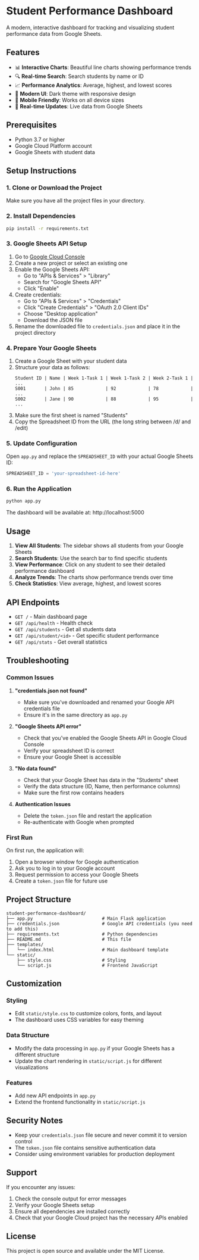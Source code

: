 # Student Performance Dashboard

A modern, interactive dashboard for tracking and visualizing student performance data from Google Sheets.

## Features

- 📊 **Interactive Charts**: Beautiful line charts showing performance trends
- 🔍 **Real-time Search**: Search students by name or ID
- 📈 **Performance Analytics**: Average, highest, and lowest scores
- 🎨 **Modern UI**: Dark theme with responsive design
- 📱 **Mobile Friendly**: Works on all device sizes
- 🔄 **Real-time Updates**: Live data from Google Sheets

## Prerequisites

- Python 3.7 or higher
- Google Cloud Platform account
- Google Sheets with student data

## Setup Instructions

### 1. Clone or Download the Project

Make sure you have all the project files in your directory.

### 2. Install Dependencies

```bash
pip install -r requirements.txt
```

### 3. Google Sheets API Setup

1. Go to [Google Cloud Console](https://console.cloud.google.com/)
2. Create a new project or select an existing one
3. Enable the Google Sheets API:
   - Go to "APIs & Services" > "Library"
   - Search for "Google Sheets API"
   - Click "Enable"
4. Create credentials:
   - Go to "APIs & Services" > "Credentials"
   - Click "Create Credentials" > "OAuth 2.0 Client IDs"
   - Choose "Desktop application"
   - Download the JSON file
5. Rename the downloaded file to `credentials.json` and place it in the project directory

### 4. Prepare Your Google Sheets

1. Create a Google Sheet with your student data
2. Structure your data as follows:
   ```
   Student ID | Name | Week 1-Task 1 | Week 1-Task 2 | Week 2-Task 1 | ...
   S001       | John | 85            | 92            | 78            | ...
   S002       | Jane | 90            | 88            | 95            | ...
   ```
3. Make sure the first sheet is named "Students"
4. Copy the Spreadsheet ID from the URL (the long string between /d/ and /edit)

### 5. Update Configuration

Open `app.py` and replace the `SPREADSHEET_ID` with your actual Google Sheets ID:

```python
SPREADSHEET_ID = 'your-spreadsheet-id-here'
```

### 6. Run the Application

```bash
python app.py
```

The dashboard will be available at: http://localhost:5000

## Usage

1. **View All Students**: The sidebar shows all students from your Google Sheets
2. **Search Students**: Use the search bar to find specific students
3. **View Performance**: Click on any student to see their detailed performance dashboard
4. **Analyze Trends**: The charts show performance trends over time
5. **Check Statistics**: View average, highest, and lowest scores

## API Endpoints

- `GET /` - Main dashboard page
- `GET /api/health` - Health check
- `GET /api/students` - Get all students data
- `GET /api/student/<id>` - Get specific student performance
- `GET /api/stats` - Get overall statistics

## Troubleshooting

### Common Issues

1. **"credentials.json not found"**
   - Make sure you've downloaded and renamed your Google API credentials file
   - Ensure it's in the same directory as `app.py`

2. **"Google Sheets API error"**
   - Check that you've enabled the Google Sheets API in Google Cloud Console
   - Verify your spreadsheet ID is correct
   - Ensure your Google Sheet is accessible

3. **"No data found"**
   - Check that your Google Sheet has data in the "Students" sheet
   - Verify the data structure (ID, Name, then performance columns)
   - Make sure the first row contains headers

4. **Authentication Issues**
   - Delete the `token.json` file and restart the application
   - Re-authenticate with Google when prompted

### First Run

On first run, the application will:
1. Open a browser window for Google authentication
2. Ask you to log in to your Google account
3. Request permission to access your Google Sheets
4. Create a `token.json` file for future use

## Project Structure

```
student-performance-dashboard/
├── app.py                          # Main Flask application
├── credentials.json                # Google API credentials (you need to add this)
├── requirements.txt                # Python dependencies
├── README.md                       # This file
├── templates/
│   └── index.html                  # Main dashboard template
└── static/
    ├── style.css                   # Styling
    └── script.js                   # Frontend JavaScript
```

## Customization

### Styling
- Edit `static/style.css` to customize colors, fonts, and layout
- The dashboard uses CSS variables for easy theming

### Data Structure
- Modify the data processing in `app.py` if your Google Sheets has a different structure
- Update the chart rendering in `static/script.js` for different visualizations

### Features
- Add new API endpoints in `app.py`
- Extend the frontend functionality in `static/script.js`

## Security Notes

- Keep your `credentials.json` file secure and never commit it to version control
- The `token.json` file contains sensitive authentication data
- Consider using environment variables for production deployment

## Support

If you encounter any issues:
1. Check the console output for error messages
2. Verify your Google Sheets setup
3. Ensure all dependencies are installed correctly
4. Check that your Google Cloud project has the necessary APIs enabled

## License

This project is open source and available under the MIT License. 
